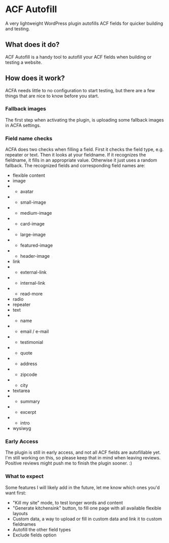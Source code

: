 # ACF Autofill

A very lightweight WordPress plugin autofills ACF fields for quicker building and testing.

## What does it do?

ACF Autofill is a handy tool to autofill your ACF fields when building or testing a website.

## How does it work?

ACFA needs little to no configuration to start testing, but there are a few things that are nice to know before you start.

### Fallback images

The first step when activating the plugin, is uploading some fallback images in ACFA settings.

### Field name checks

ACFA does two checks when filling a field. First it checks the field type, e.g. repeater or text. Then it looks at your fieldname. If it recognizes the fieldname, it fills in an appropriate value. Otherwise it just uses a random fallback. The recognized fields and corresponding field names are:

- flexible content
- image
- - avatar
- - small-image
- - medium-image
- - card-image
- - large-image
- - featured-image
- - header-image
- link
- - external-link
- - internal-link
- - read-more
- radio
- repeater
- text
- - name
- - email / e-mail
- - testimonial
- - quote
- - address
- - zipcode
- - city
- textarea
- - summary
- - excerpt
- - intro
- wysiwyg

### Early Access

The plugin is still in early access, and not all ACF fields are autofillable yet. I'm still working on this, so please keep that in mind when leaving reviews. Positive reviews might push me to finish the plugin sooner. :)

### What to expect

Some features I will likely add in the future, let me know which ones you'd want first:
- "Kill my site" mode, to test longer words and content
- "Generate kitchensink" button, to fill one page with all available flexible layouts
- Custom data, a way to upload or fill in custom data and link it to custom fieldnames
- Autofill the other field types
- Exclude fields option
